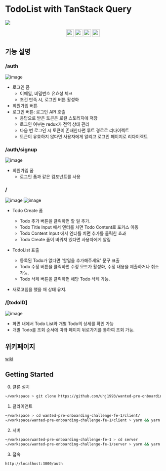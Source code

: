 # TodoList with TanStack Query
<img src="https://user-images.githubusercontent.com/72803184/185449755-24306942-5aef-4241-a76b-ae7a9cc9c0c3.gif"/>
<p align="center">
  <img src="https://img.shields.io/badge/TypeScript-323330?style=flat-square&logo=TypeScript&logoColor=#3178C6" height="24" />
  <img src="https://img.shields.io/badge/React Query-323330?style=flat-square&logo=React Query&logoColor=#FF4154" height="24" />
  <img src="https://img.shields.io/badge/NextJS-323330?style=flat-square&logo=Next.js&logoColor=#000000" height="24" />
  <img src="https://img.shields.io/badge/styledComponents-323330?style=flat-square&logo=styled-components&logoColor=#DB7093" height="24" />
</p>

## 기능 설명
### /auth 
![image](https://user-images.githubusercontent.com/72803184/185451540-85ae6d47-6596-489d-92c1-09ae4ba94926.png)

- 로그인 폼  
  - 이메일, 비밀번호 유효성 체크
  - 조건 만족 시, 로그인 버튼 활성화
- 회원가입 버튼
- 로그인 버튼: 로그인 API 호출
  - 응답으로 받은 토큰은 로컬 스토리지에 저장
  - 로그인 여부는 redux가 전역 상태 관리
  - 다음 번 로그인 시 토큰이 존재한다면 루트 경로로 리다이렉트
  - 토큰이 유효하지 않다면 사용자에게 알리고 로그인 페이지로 리다이렉트
### /auth/signup  
![image](https://user-images.githubusercontent.com/72803184/185451698-a9cb864c-56ed-4f04-ae1d-b0ab7fb13d13.png)

- 회원가입 폼  
  - 로그인 폼과 같은 컴포넌트를 사용

### /
![image](https://user-images.githubusercontent.com/72803184/185453289-f42b2503-250d-440a-971b-8b95ce02270a.png)
![image](https://user-images.githubusercontent.com/72803184/185453229-e56a6581-ed7e-4f41-a769-df731ccfc231.png)


- Todo Create 폼
  - Todo 추가 버튼을 클릭하면 할 일 추가.
  - Todo Title Input 에서 엔터를 치면 Todo Content로 포커스 이동
  - Todo Content Input 에서 엔터를 치면 추가를 클릭한 효과
  - Todo Create 폼이 비워져 있다면 사용자에게 알림

- TodoList 표출
  - 등록된 Todo가 없다면 '할일을 추가해주세요' 문구 표출
  - Todo 수정 버튼을 클릭하면 수정 모드가 활성화, 수정 내용을 제출하거나 취소 가능.
  - Todo 삭제 버튼을 클릭하면 해당 Todo 삭제 가능.
- 새로고침을 했을 때 상태 유지.

### /[todoID]
![image](https://user-images.githubusercontent.com/72803184/185453845-2595a7d5-5397-45f9-9433-0636b8d11887.png)

- 화면 내에서 Todo List와 개별 Todo의 상세를 확인 가능
- 개별 Todo를 조회 순서에 따라 페이지 뒤로가기를 통하여 조회 가능.



## 위키페이지
[wiki](https://github.com/uhj1993/wanted-pre-onboarding-challenge-fe-1/wiki)

## Getting Started

0. 클론 설치
```bash
~/workspace > git clone https://github.com/uhj1993/wanted-pre-onboarding-challenge-fe-1.git
```

1. 클라이언트

```bash
~/workspace > cd wanted-pre-onboarding-challenge-fe-1/client/
~/workspace/wanted-pre-onboarding-challenge-fe-1/client > yarn && yarn build && yarn start
```

2. 서버

```bash 
~/workspace/wanted-pre-onboarding-challenge-fe-1 > cd server
~/workspace/wanted-pre-onboarding-challenge-fe-1/server > yarn && yarn start # http://localhost:8080
```

3. 접속
```
http://localhost:3000/auth
```
